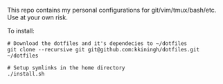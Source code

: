 This repo contains my personal configurations for git/vim/tmux/bash/etc. Use at your own risk.

To install:

    # Download the dotfiles and it's dependecies to ~/dotfiles
    git clone --recursive git git@github.com:kkiningh/dotfiles.git ~/dotfiles

    # Setup symlinks in the home directory
    ./install.sh
